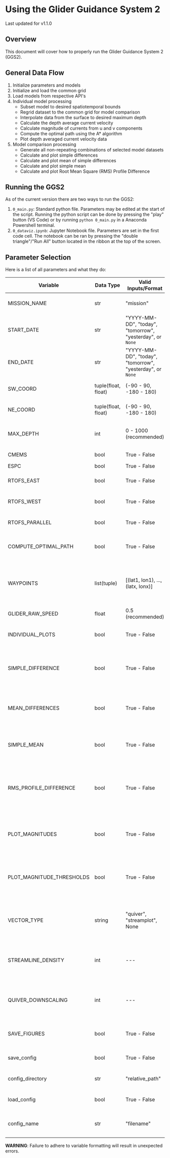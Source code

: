 # Using the Glider Guidance System 2

Last updated for v1.1.0

## Overview

This document will cover how to properly run the Glider Guidance System 2 (GGS2).

## General Data Flow

1. Initialize parameters and models
2. Initialize and load the common grid
3. Load models from respective API's
4. Individual model processing
    - Subset model to desired spatiotemporal bounds
    - Regrid dataset to the common grid for model comparison
    - Interpolate data from the surface to desired maximum depth
    - Calculate the depth average current velocity
    - Calculate magnitude of currents from u and v components
    - Compute the optimal path using the A* algorithm
    - Plot depth averaged current velocity data
5. Model comparison processing
    - Generate all non-repeating combinations of selected model datasets
    - Calculate and plot simple differences
    - Calculate and plot mean of simple differences
    - Calculate and plot simple mean
    - Calculate and plot Root Mean Square (RMS) Profile Difference

## Running the GGS2

As of the current version there are two ways to run the GGS2:

1. `0_main.py`: Standard python file. Parameters may be edited at the start of the script. Running the python script can be done by pressing the "play" button (VS Code) or by running `python 0_main.py` in a Anaconda Powershell terminal.
2. `0_dataviz.ipynb`: Jupyter Notebook file. Parameters are set in the first code cell. The notebook can be ran by pressing the "double triangle"/"Run All" button located in the ribbon at the top of the screen.

## Parameter Selection

Here is a list of all parameters and what they do:

| Variable | Data Type | Valid Inputs/Format | Notes |
|---|---|---|---|
| MISSION_NAME | str | "mission" | Name of the mission configuration. |
| START_DATE | str | "YYYY-MM-DD", "today", "tomorrow", "yesterday", or `None` | Sample start date |
| END_DATE | str | "YYYY-MM-DD", "today", "tomorrow", "yesterday", or `None` | Sample end date |
| SW_COORD | tuple(float, float) | (-90 - 90, -180 - 180) | Southwest boundary coordinate |
| NE_COORD | tuple(float, float) | (-90 - 90, -180 - 180) | Northeast boundary coordinate |
| MAX_DEPTH | int | 0 - 1000 (recommended) | Maximum working depth (m) of glider model |
| CMEMS | bool | True - False | European Model |
| ESPC | bool | True - False | Navy Model |
| RTOFS_EAST | bool | True - False | NOAA model for US east coast |
| RTOFS_WEST | bool | True - False | NOAA model for US west coast |
| RTOFS_PARALLEL | bool | True - False | Experimental NOAA model for east coast |
| COMPUTE_OPTIMAL_PATH | bool | True - False | Compute the optimal path using an A* algorithm |
| WAYPOINTS | list(tuple) | [(lat1, lon1), ..., (latx, lonx)] | List of coordinates to pass into the A* algorithm. Minimum of 2 points are required |
| GLIDER_RAW_SPEED | float | 0.5 (recommended) | Raw speed of glider model |
| INDIVIDUAL_PLOTS | bool | True - False | Make plots of individual model products |
| SIMPLE_DIFFERENCE | bool | True - False | Make plots of simple differences of each non-repeating pair of models |
| MEAN_DIFFERENCES | bool | True - False | Plot the mean of the differences of each non-repeating pair of models |
| SIMPLE_MEAN | bool | True - False | Plot the simple mean of all selected model combinations |
| RMS_PROFILE_DIFFERENCE | bool | True - False | Plot the root mean square profile difference between all selected model combinations |
| PLOT_MAGNITUDES | bool | True - False | Make a plot of depth averaged current magnitude contours |
| PLOT_MAGNITUDE_THRESHOLDS | bool | True - False | Make a plot of depth averaged current magnitude threshold contours |
| VECTOR_TYPE | string | "quiver", "streamplot", None | Determines the vector type of the plot to show current direction |
| STREAMLINE_DENSITY | int | --- | Density of streamlines. Higher number = denser streamlines |
| QUIVER_DOWNSCALING | int | --- | Downsampling scalar for quiver plots. Higher number = Less quivers |
| SAVE_FIGURES | bool | True - False | Save figures locally in the GGS/figures directory |
| save_config | bool | True - False | Save current options as a JSON file |
| config_directory | str | "relative_path" | Directory that the config file will save to |
| load_config | bool | True - False | Load locally stored config file |
| config_name | str | "filename" | File name of the locally stored config file |

__WARNING__: Failure to adhere to variable formatting will result in unexpected errors.
